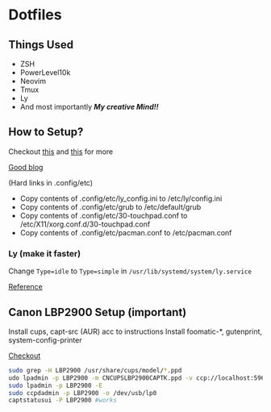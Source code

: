 # Dotfiles

## Things Used
- ZSH
- PowerLevel10k
- Neovim
- Tmux
- Ly
- And most importantly <b><i>My creative Mind!!</i></b>

## How to Setup?
Checkout [this](https://www.atlassian.com/git/tutorials/dotfiles) and [this](https://wiki.archlinux.org/title/Dotfiles#Tracking_dotfiles_directly_with_Git) for more

[Good blog](https://fernandocejas.com/blog/engineering/2022-03-30-arch-linux-system-maintance/)

(Hard links in .config/etc)

- Copy contents of .config/etc/ly_config.ini to /etc/ly/config.ini
- Copy contents of .config/etc/grub to /etc/default/grub
- Copy contents of .config/etc/30-touchpad.conf to /etc/X11/xorg.conf.d/30-touchpad.conf
- Copy contents of .config/etc/pacman.conf to /etc/pacman.conf

### Ly (make it faster)

Change `Type=idle` to `Type=simple` in `/usr/lib/systemd/system/ly.service`

[Reference](https://github.com/fairyglade/ly/issues/305#issuecomment-1108996377)

## Canon LBP2900 Setup (important)

Install cups, capt-src (AUR) acc to instructions
Install foomatic-*, gutenprint, system-config-printer

[Checkout](https://askubuntu.com/questions/463289/cant-get-my-canon-lbp-printer-to-run-under-ubuntu-14-04/464334#464334)

```bash
sudo grep -H LBP2900 /usr/share/cups/model/*.ppd
udo lpadmin -p LBP2900 -m CNCUPSLBP2900CAPTK.ppd -v ccp://localhost:59687
sudo lpadmin -p LBP2900 -E
sudo ccpdadmin -p LBP2900 -o /dev/usb/lp0
captstatusui -P LBP2900 #works
```

